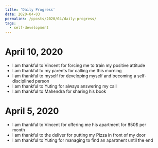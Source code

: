 ```yaml
---
title: 'Daily Progress'
date: 2020-04-03
permalink: /pposts/2020/04/daily-progress/
tags:
  - self-development
---
```


# April 10, 2020
* I am thankful to Vincent for forcing me to train my positive attitude
* I am thankful to my parents for calling me this morning
* I am thankful to myself for developing myself and becoming a self-disciplined person
* I am thankful to Yuting for always answering my call
* I am thankful to Mahendra for sharing his book 

# April 5, 2020
* I am thankful to Vincent for offering me his apartment for 850$ per month
* I am thankful to the deliver for putting my Pizza in front of my door
* I am thankful to Yuting for managing to find an apartment until the end
